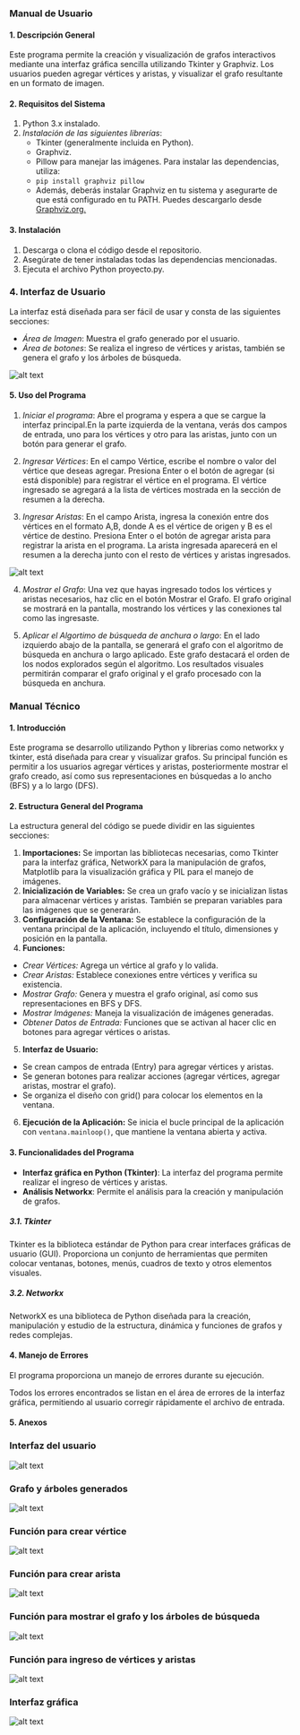 ### Manual de Usuario

#### 1. Descripción General

Este programa permite la creación y visualización de grafos interactivos mediante una 
interfaz gráfica sencilla utilizando Tkinter y Graphviz. Los usuarios pueden agregar 
vértices y aristas, y visualizar el grafo resultante en un formato de imagen.

#### 2. Requisitos del Sistema

1. Python 3.x instalado. 
2. *Instalación de las siguientes librerías*:
   - Tkinter (generalmente incluida en Python). 
   - Graphviz. 
   - Pillow para manejar las imágenes.
   Para instalar las dependencias, utiliza:
   - `pip install graphviz pillow`
   - Además, deberás instalar Graphviz en tu sistema y asegurarte de que está configurado en tu PATH. Puedes descargarlo desde [Graphviz.org.](https://graphviz.org)

#### 3. Instalación 

1. Descarga o clona el código desde el repositorio.
2. Asegúrate de tener instaladas todas las dependencias mencionadas. 
3. Ejecuta el archivo Python proyecto.py.

### 4. Interfaz de Usuario

La interfaz está diseñada para ser fácil de usar y consta de las siguientes secciones:
- *Área de Imagen*: Muestra el grafo generado por el usuario.
- *Área de botones*: Se realiza el ingreso de vértices y aristas, también se genera el grafo y los árboles de búsqueda.

![alt text](image-1.jpeg)

#### 5. Uso del Programa

1. *Iniciar el programa*: Abre el programa y espera a que se cargue la interfaz principal.En la parte izquierda de la ventana, verás dos campos de entrada, uno para los vértices y otro para las aristas, junto con un botón para generar el grafo.
   
2. *Ingresar Vértices*: En el campo Vértice, escribe el nombre o valor del vértice que deseas agregar. Presiona Enter o el botón de agregar (si está disponible) para registrar el vértice en el programa. El vértice ingresado se agregará a la lista de vértices mostrada en la sección de resumen a la derecha.

3. *Ingresar Aristas*: En el campo Arista, ingresa la conexión entre dos vértices en el formato A,B, donde A es el vértice de origen y B es el vértice de destino.
Presiona Enter o el botón de agregar arista para registrar la arista en el programa. La arista ingresada aparecerá en el resumen a la derecha junto con el resto de vértices y aristas ingresados.

![alt text](image-2.png)

4. *Mostrar el Grafo*: Una vez que hayas ingresado todos los vértices y aristas necesarios, haz clic en el botón Mostrar el Grafo. El grafo original se mostrará en  la pantalla, mostrando los vértices y las conexiones tal como las ingresaste.


5. *Aplicar el Algortimo de búsqueda de anchura o largo*:
   En el lado izquierdo abajo de la pantalla, se generará el grafo con el algoritmo de búsqueda en anchura o largo aplicado. Este grafo destacará el orden de los nodos explorados según el algoritmo. Los resultados visuales permitirán comparar el grafo original y el grafo procesado con la búsqueda en anchura.

### Manual Técnico

#### 1. Introducción

Este programa se desarrollo utilizando Python y librerias como networkx y tkinter, está diseñada para crear y visualizar grafos. Su principal función es permitir a los usuarios agregar vértices y aristas, posteriormente mostrar el grafo creado, así como sus representaciones en búsquedas a lo ancho (BFS) y a lo largo (DFS).

#### 2. Estructura General del Programa

La estructura general del código se puede dividir en las siguientes secciones:

1. **Importaciones:** Se importan las bibliotecas necesarias, como Tkinter para la interfaz gráfica, NetworkX para la manipulación de grafos, Matplotlib para la visualización gráfica y PIL para el manejo de imágenes.
2. **Inicialización de Variables:** Se crea un grafo vacío y se inicializan listas para almacenar vértices y aristas. También se preparan variables para las imágenes que se generarán.
3. **Configuración de la Ventana:** Se establece la configuración de la ventana principal de la aplicación, incluyendo el título, dimensiones y posición en la pantalla.
4. **Funciones:**
- *Crear Vértices:* Agrega un vértice al grafo y lo valida.
- *Crear Aristas:* Establece conexiones entre vértices y verifica su existencia.
- *Mostrar Grafo:* Genera y muestra el grafo original, así como sus representaciones en BFS y DFS.
- *Mostrar Imágenes:* Maneja la visualización de imágenes generadas.
- *Obtener Datos de Entrada:* Funciones que se activan al hacer clic en botones para agregar vértices o aristas.
5. **Interfaz de Usuario:** 
- Se crean campos de entrada (Entry) para agregar vértices y aristas.
- Se generan botones para realizar acciones (agregar vértices, agregar aristas, mostrar el grafo).
- Se organiza el diseño con grid() para colocar los elementos en la ventana.
6. **Ejecución de la Aplicación:** Se inicia el bucle principal de la aplicación con `ventana.mainloop()`, que mantiene la ventana abierta y activa.

#### 3. Funcionalidades del Programa

- **Interfaz gráfica en Python (Tkinter)**:
  La interfaz del programa permite realizar el ingreso de vértices y aristas.
- **Análisis Networkx**: 
   Permite el análisis para la creación y manipulación de grafos.
  
##### 3.1. Tkinter
Tkinter es la biblioteca estándar de Python para crear interfaces gráficas de usuario (GUI). Proporciona un conjunto de herramientas que permiten colocar ventanas, botones, menús, cuadros de texto y otros elementos visuales.


##### 3.2. Networkx
NetworkX es una biblioteca de Python diseñada para la creación, manipulación y estudio de la estructura, dinámica y funciones de grafos y redes complejas.


#### 4. Manejo de Errores

El programa proporciona un manejo de errores durante su ejecución.

Todos los errores encontrados se listan en el área de errores de la interfaz gráfica, permitiendo al usuario corregir rápidamente el archivo de entrada.

#### 5. Anexos

### Interfaz del usuario
![alt text](image-1.jpeg)

### Grafo y árboles generados
![alt text](image-3.png)

### Función para crear vértice
![alt text](image-4.png)

### Función para crear arista
![alt text](image-5.png)

### Función para mostrar el grafo y los árboles de búsqueda
![alt text](image-6.png)

### Función para ingreso de vértices y aristas
![alt text](image-7.png)

### Interfaz gráfica
![alt text](image-8.png)
